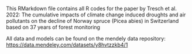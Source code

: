 This RMarkdown file contains all R codes for the paper by Tresch et al. 2022: The cumulative impacts of climate change induced droughts 
and air pollutants on the decline of Norway spruce (Picea abies) in Switzerland based on 37 years of forest monitoring


All data and models can be found on the mendely data repository:
https://data.mendeley.com/datasets/y8hvtzzkb4/1


